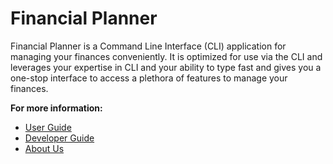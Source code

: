 # Financial Planner

Financial Planner is a Command Line Interface (CLI) application for managing your finances conveniently.
It is optimized for use via the CLI and leverages your expertise in CLI and your ability to type fast and gives
you a one-stop interface to access a plethora of features to manage your finances.

**For more information:**
* [User Guide](UserGuide.md)
* [Developer Guide](DeveloperGuide.md)
* [About Us](AboutUs.md)
